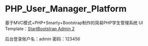 # PHP_User_Manager_Platform
基于MVC模式+PHP+Smarty+Bootstrap制作的简易PHP学生管理系统
UI Template：[StartBootstrap Admin 2](https://startbootstrap.com/template-overviews/sb-admin-2/)

后台登录账户名：admin
密码：123456